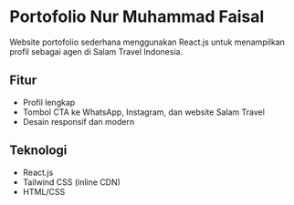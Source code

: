# Portofolio Nur Muhammad Faisal

Website portofolio sederhana menggunakan React.js untuk menampilkan profil sebagai agen di Salam Travel Indonesia.

## Fitur
- Profil lengkap
- Tombol CTA ke WhatsApp, Instagram, dan website Salam Travel
- Desain responsif dan modern

## Teknologi
- React.js
- Tailwind CSS (inline CDN)
- HTML/CSS
